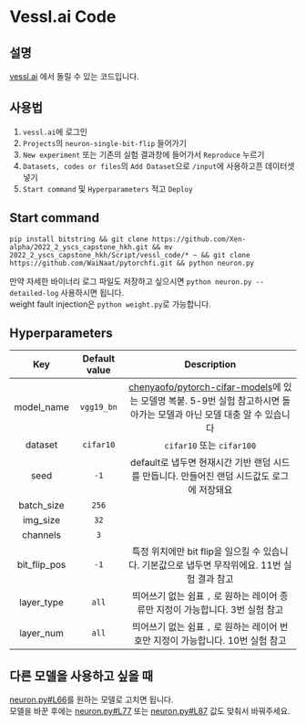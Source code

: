 # Vessl.ai Code

## 설명
[vessl.ai](https://vessl.ai) 에서 돌릴 수 있는 코드입니다.   

## 사용법
1. `vessl.ai`에 로그인
2. `Projects`의 `neuron-single-bit-flip` 들어가기
3. `New experiment` 또는 기존의 실험 결과창에 들어가서 `Reproduce` 누르기
4. `Datasets, codes or files`의 `Add Dataset`으로 `/input`에 사용하고픈 데이터셋 넣기
5. `Start command` 및 `Hyperparameters` 적고 `Deploy`

## Start command
```
pip install bitstring && git clone https://github.com/Xen-alpha/2022_2_yscs_capstone_hkh.git && mv 2022_2_yscs_capstone_hkh/Script/vessl_code/* ~ && git clone https://github.com/WaiNaat/pytorchfi.git && python neuron.py
```
만약 자세한 바이너리 로그 파일도 저장하고 싶으시면 `python neuron.py --detailed-log` 사용하시면 됩니다.     
weight fault injection은 `python weight.py`로 가능합니다.

## Hyperparameters
| Key | Default value | Description |
|:---:|:-----:|:-----------:|
|model_name|`vgg19_bn`|[chenyaofo/pytorch-cifar-models](https://github.com/chenyaofo/pytorch-cifar-models)에 있는 모델명 복붙. 5-9번 실험 참고하시면 돌아가는 모델과 아닌 모델 대충 알 수 있습니다|    
|dataset|`cifar10`|`cifar10` 또는 `cifar100`|
|seed|`-1`|default로 냅두면 현재시간 기반 랜덤 시드를 만듭니다. 만들어진 랜덤 시드값도 로그에 저장돼요|
|batch_size|`256`||
|img_size|`32`||
|channels|`3`||
|bit_flip_pos|`-1`|특정 위치에만 bit flip을 일으킬 수 있습니다. 기본값으로 냅두면 무작위에요. 11번 실험 결과 참고|
|layer_type|`all`|띄어쓰기 없는 쉼표 `,` 로 원하는 레이어 종류만 지정이 가능합니다. 3번 실험 참고 |
|layer_num|`all`|띄어쓰기 없는 쉼표 `,` 로 원하는 레이어 번호만 지정이 가능합니다. 10번 실험 참고|

## 다른 모델을 사용하고 싶을 때
[neuron.py#L66](https://github.com/Xen-alpha/2022_2_yscs_capstone_hkh/blob/main/Script/vessl_code/neuron.py#L66)를 원하는 모델로 고치면 됩니다.    
모델을 바꾼 후에는 [neuron.py#L77](https://github.com/Xen-alpha/2022_2_yscs_capstone_hkh/blob/main/Script/vessl_code/neuron.py#L77) 또는 [neuron.py#L87](https://github.com/Xen-alpha/2022_2_yscs_capstone_hkh/blob/main/Script/vessl_code/neuron.py#L87) 값도 맞춰서 바꿔주세요.